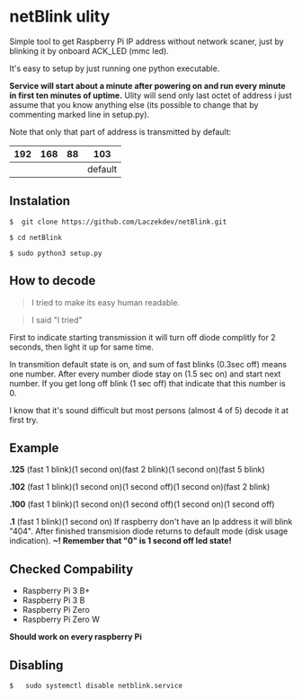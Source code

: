 # netBlink ulity
Simple tool to get Raspberry Pi IP address without network scaner, just by blinking it by onboard ACK_LED (mmc led).

It's easy to setup by just running one python executable. 

**Service will start about a minute after powering on and run every minute in first ten minutes of uptime.** Ulity will send only last octet of address i just assume that you know anything else (its possible to change that by commenting marked line in setup.py).


Note that only that part of address is transmitted by default:

|  192 |  168 |  88 |103  |
| ------------ | ------------ | ------------ | ------------ |
|   |   |   | default





## Instalation

`$  git clone https://github.com/Laczekdev/netBlink.git`

`$ cd netBlink`

`$ sudo python3 setup.py`

## How to decode 
> I tried to make its easy human readable.

> I said "I tried"

First to indicate starting transmission it will turn off diode complitly for 2 seconds, then light it up for same time. 

In transmition default state is on, and sum of fast blinks (0.3sec off) means one number. After every number diode stay on (1.5 sec on) and start next number.  If you get long off blink (1 sec off) that indicate that this number is 0.

I know that it's sound difficult but most persons (almost 4 of 5) decode it at first try.

## Example 

**.125** (fast 1 blink)(1 second on)(fast 2 blink)(1 second on)(fast 5 blink)

**.102** (fast 1 blink)(1 second on)(1 second off)(1 second on)(fast 2 blink)

**.100** (fast 1 blink)(1 second on)(1 second off)(1 second on)(1 second off)

**.1** (fast 1 blink)(1 second on)
If raspberry don't have an Ip address it will blink "404".
After finished transmision diode returns to default mode (disk usage indication).
**~! Remember that "0" is 1 second off led state!**


## Checked Compability
- Raspberry Pi 3 B+
- Raspberry Pi 3 B
- Raspberry Pi Zero
- Raspberry Pi Zero W

**Should work on every raspberry Pi**
## Disabling 
`$   sudo systemctl disable netblink.service`
